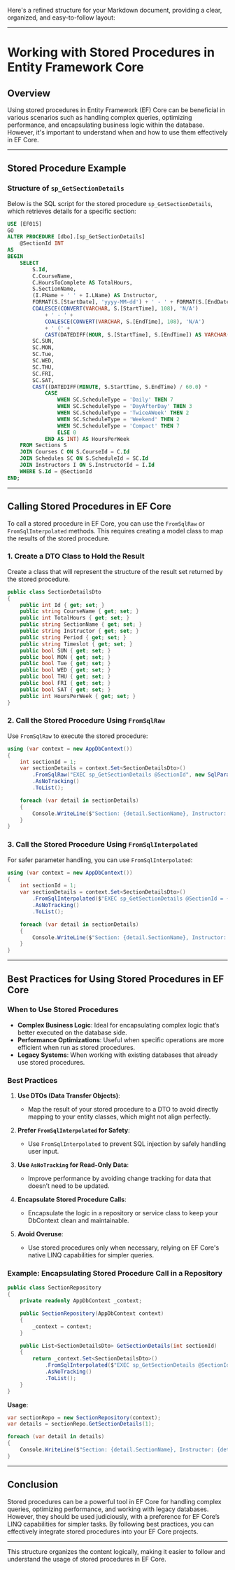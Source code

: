 Here's a refined structure for your Markdown document, providing a clear, organized, and easy-to-follow layout:

---

# Working with Stored Procedures in Entity Framework Core

## Overview
Using stored procedures in Entity Framework (EF) Core can be beneficial in various scenarios such as handling complex queries, optimizing performance, and encapsulating business logic within the database. However, it's important to understand when and how to use them effectively in EF Core.

---

## Stored Procedure Example

### Structure of `sp_GetSectionDetails`
Below is the SQL script for the stored procedure `sp_GetSectionDetails`, which retrieves details for a specific section:

```sql
USE [EF015]
GO
ALTER PROCEDURE [dbo].[sp_GetSectionDetails]
    @SectionId INT
AS
BEGIN
    SELECT
        S.Id,
        C.CourseName,
        C.HoursToComplete AS TotalHours,
        S.SectionName,
        (I.FName + ' ' + I.LName) AS Instructor,
        FORMAT(S.[StartDate], 'yyyy-MM-dd') + ' - ' + FORMAT(S.[EndDate], 'yyyy-MM-dd') AS Period,
        COALESCE(CONVERT(VARCHAR, S.[StartTime], 108), 'N/A') 
            + ' - ' + 
            COALESCE(CONVERT(VARCHAR, S.[EndTime], 108), 'N/A') 
            + ' (' + 
            CAST(DATEDIFF(HOUR, S.[StartTime], S.[EndTime]) AS VARCHAR(2)) + ' hrs)' AS Timeslot,
        SC.SUN,
        SC.MON,
        SC.Tue,
        SC.WED,
        SC.THU,
        SC.FRI,
        SC.SAT,
        CAST((DATEDIFF(MINUTE, S.StartTime, S.EndTime) / 60.0) * 
            CASE 
                WHEN SC.ScheduleType = 'Daily' THEN 7
                WHEN SC.ScheduleType = 'DayAfterDay' THEN 3
                WHEN SC.ScheduleType = 'TwiceAWeek' THEN 2
                WHEN SC.ScheduleType = 'Weekend' THEN 2
                WHEN SC.ScheduleType = 'Compact' THEN 7
                ELSE 0
            END AS INT) AS HoursPerWeek
    FROM Sections S
    JOIN Courses C ON S.CourseId = C.Id
    JOIN Schedules SC ON S.ScheduleId = SC.Id
    JOIN Instructors I ON S.InstructorId = I.Id
    WHERE S.Id = @SectionId
END;
```

---

## Calling Stored Procedures in EF Core

To call a stored procedure in EF Core, you can use the `FromSqlRaw` or `FromSqlInterpolated` methods. This requires creating a model class to map the results of the stored procedure.

### 1. **Create a DTO Class to Hold the Result**
Create a class that will represent the structure of the result set returned by the stored procedure.

```csharp
public class SectionDetailsDto
{
    public int Id { get; set; }
    public string CourseName { get; set; }
    public int TotalHours { get; set; }
    public string SectionName { get; set; }
    public string Instructor { get; set; }
    public string Period { get; set; }
    public string Timeslot { get; set; }
    public bool SUN { get; set; }
    public bool MON { get; set; }
    public bool Tue { get; set; }
    public bool WED { get; set; }
    public bool THU { get; set; }
    public bool FRI { get; set; }
    public bool SAT { get; set; }
    public int HoursPerWeek { get; set; }
}
```

### 2. **Call the Stored Procedure Using `FromSqlRaw`**

Use `FromSqlRaw` to execute the stored procedure:

```csharp
using (var context = new AppDbContext())
{
    int sectionId = 1;
    var sectionDetails = context.Set<SectionDetailsDto>()
        .FromSqlRaw("EXEC sp_GetSectionDetails @SectionId", new SqlParameter("@SectionId", sectionId))
        .AsNoTracking()
        .ToList();

    foreach (var detail in sectionDetails)
    {
        Console.WriteLine($"Section: {detail.SectionName}, Instructor: {detail.Instructor}, Period: {detail.Period}");
    }
}
```

### 3. **Call the Stored Procedure Using `FromSqlInterpolated`**

For safer parameter handling, you can use `FromSqlInterpolated`:

```csharp
using (var context = new AppDbContext())
{
    int sectionId = 1;
    var sectionDetails = context.Set<SectionDetailsDto>()
        .FromSqlInterpolated($"EXEC sp_GetSectionDetails @SectionId = {sectionId}")
        .AsNoTracking()
        .ToList();

    foreach (var detail in sectionDetails)
    {
        Console.WriteLine($"Section: {detail.SectionName}, Instructor: {detail.Instructor}, Period: {detail.Period}");
    }
}
```

---

## Best Practices for Using Stored Procedures in EF Core

### When to Use Stored Procedures
- **Complex Business Logic**: Ideal for encapsulating complex logic that’s better executed on the database side.
- **Performance Optimizations**: Useful when specific operations are more efficient when run as stored procedures.
- **Legacy Systems**: When working with existing databases that already use stored procedures.

### Best Practices
1. **Use DTOs (Data Transfer Objects)**:
   - Map the result of your stored procedure to a DTO to avoid directly mapping to your entity classes, which might not align perfectly.

2. **Prefer `FromSqlInterpolated` for Safety**:
   - Use `FromSqlInterpolated` to prevent SQL injection by safely handling user input.

3. **Use `AsNoTracking` for Read-Only Data**:
   - Improve performance by avoiding change tracking for data that doesn’t need to be updated.

4. **Encapsulate Stored Procedure Calls**:
   - Encapsulate the logic in a repository or service class to keep your DbContext clean and maintainable.

5. **Avoid Overuse**:
   - Use stored procedures only when necessary, relying on EF Core's native LINQ capabilities for simpler queries.

### Example: Encapsulating Stored Procedure Call in a Repository

```csharp
public class SectionRepository
{
    private readonly AppDbContext _context;

    public SectionRepository(AppDbContext context)
    {
        _context = context;
    }

    public List<SectionDetailsDto> GetSectionDetails(int sectionId)
    {
        return _context.Set<SectionDetailsDto>()
            .FromSqlInterpolated($"EXEC sp_GetSectionDetails @SectionId = {sectionId}")
            .AsNoTracking()
            .ToList();
    }
}
```

**Usage**:

```csharp
var sectionRepo = new SectionRepository(context);
var details = sectionRepo.GetSectionDetails(1);

foreach (var detail in details)
{
    Console.WriteLine($"Section: {detail.SectionName}, Instructor: {detail.Instructor}, Period: {detail.Period}");
}
```

---

## Conclusion

Stored procedures can be a powerful tool in EF Core for handling complex queries, optimizing performance, and working with legacy databases. However, they should be used judiciously, with a preference for EF Core’s LINQ capabilities for simpler tasks. By following best practices, you can effectively integrate stored procedures into your EF Core projects.

---

This structure organizes the content logically, making it easier to follow and understand the usage of stored procedures in EF Core.